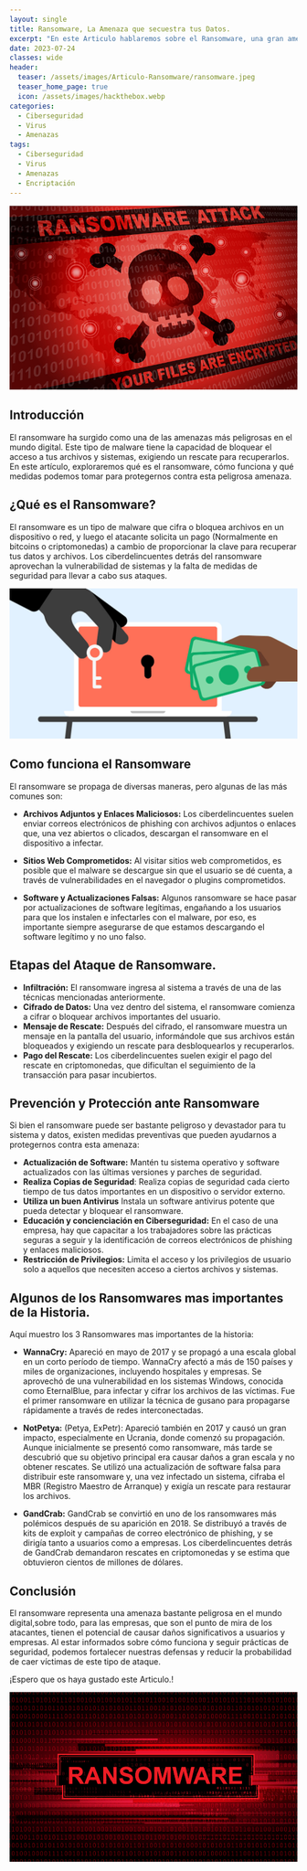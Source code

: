 ```yaml
---
layout: single
title: Ransomware, La Amenaza que secuestra tus Datos.
excerpt: "En este Articulo hablaremos sobre el Ransomware, una gran amenaza digital que secuestra tus datos."
date: 2023-07-24
classes: wide
header:
  teaser: /assets/images/Articulo-Ransomware/ransomware.jpeg
  teaser_home_page: true
  icon: /assets/images/hackthebox.webp
categories:
  - Ciberseguridad
  - Virus
  - Amenazas
tags: 
  - Ciberseguridad
  - Virus
  - Amenazas
  - Encriptación
---
```


![](/assets/images/Articulo-Ransomware/ransomware.jpeg)



## Introducción

El ransomware ha surgido como una de las amenazas más peligrosas en el mundo digital. Este tipo de malware tiene la capacidad de bloquear el acceso a tus archivos y sistemas, exigiendo un rescate para recuperarlos. En este artículo, exploraremos qué es el ransomware, cómo funciona y qué medidas podemos tomar para protegernos contra esta peligrosa amenaza.

## ¿Qué es el Ransomware?

El ransomware es un tipo de malware que cifra o bloquea archivos en un dispositivo o red, y luego el atacante solicita un pago (Normalmente en bitcoins o criptomonedas) a cambio de proporcionar la clave para recuperar tus datos y archivos. Los ciberdelincuentes detrás del ransomware aprovechan la vulnerabilidad de sistemas y la falta de medidas de seguridad para llevar a cabo sus ataques.

![](/assets/images/Articulo-Ransomware/imagen1.jpg)


## Como funciona el Ransomware

El ransomware se propaga de diversas maneras, pero algunas de las más comunes son:

- **Archivos Adjuntos y Enlaces Maliciosos:** Los ciberdelincuentes suelen enviar correos electrónicos de phishing con archivos adjuntos o enlaces que, una vez abiertos o clicados, descargan el ransomware en el dispositivo a infectar.

- **Sitios Web Comprometidos:** Al visitar sitios web comprometidos, es posible que el malware se descargue sin que el usuario se dé cuenta, a través de vulnerabilidades en el navegador o plugins comprometidos.

- **Software y Actualizaciones Falsas:** Algunos ransomware se hace pasar por actualizaciones de software legítimas, engañando a los usuarios para que los instalen e infectarles con el malware, por eso, es importante siempre asegurarse de que estamos descargando el software legítimo y no uno falso.

## Etapas del Ataque de Ransomware.

- **Infiltración:** El ransomware ingresa al sistema a través de una de las técnicas mencionadas anteriormente.
- **Cifrado de Datos:** Una vez dentro del sistema, el ransomware comienza a cifrar o bloquear archivos importantes del usuario.
- **Mensaje de Rescate:** Después del cifrado, el ransomware muestra un mensaje en la pantalla del usuario, informándole que sus archivos están bloqueados y exigiendo un rescate para desbloquearlos y recuperarlos.
- **Pago del Rescate:** Los ciberdelincuentes suelen exigir el pago del rescate en criptomonedas, que dificultan el seguimiento de la transacción para pasar incubiertos.



## Prevención y Protección ante Ransomware

Si bien el ransomware puede ser bastante peligroso y devastador para tu sistema y datos, existen medidas preventivas que pueden ayudarnos a protegernos contra esta amenaza:


- **Actualización de Software:** Mantén tu sistema operativo y software actualizados con las últimas versiones y parches de seguridad.
- **Realiza Copias de Seguridad**: Realiza copias de seguridad cada cierto tiempo de tus datos importantes en un dispositivo o servidor externo.
- **Utiliza un buen Antivirus** Instala un software antivirus potente que pueda detectar y bloquear el ransomware.
- **Educación y concienciación en Ciberseguridad:** En el caso de una empresa, hay que capacitar a los trabajadores sobre las prácticas seguras a seguir y la identificación de correos electrónicos de phishing y enlaces maliciosos.
- **Restricción de Privilegios:** Limita el acceso y los privilegios de usuario solo a aquellos que necesiten acceso a ciertos archivos y sistemas.

## Algunos de los Ransomwares mas importantes de la Historia.

Aquí muestro los 3 Ransomwares mas importantes de la historia:

- **WannaCry:** Apareció en mayo de 2017 y se propagó a una escala global en un corto período de tiempo. WannaCry afectó a más de 150 países y miles de organizaciones, incluyendo hospitales y empresas. Se aprovechó de una vulnerabilidad en los sistemas Windows, conocida como EternalBlue, para infectar y cifrar los archivos de las víctimas. Fue el primer ransomware en utilizar la técnica de gusano para propagarse rápidamente a través de redes interconectadas.

- **NotPetya:** (Petya, ExPetr): Apareció también en 2017 y causó un gran impacto, especialmente en Ucrania, donde comenzó su propagación. Aunque inicialmente se presentó como ransomware, más tarde se descubrió que su objetivo principal era causar daños a gran escala y no obtener rescates. Se utilizó una actualización de software falsa para distribuir este ransomware y, una vez infectado un sistema, cifraba el MBR (Registro Maestro de Arranque) y exigía un rescate para restaurar los archivos.

- **GandCrab:** GandCrab se convirtió en uno de los ransomwares más polémicos después de su aparición en 2018. Se distribuyó a través de kits de exploit y campañas de correo electrónico de phishing, y se dirigía tanto a usuarios como a empresas. Los ciberdelincuentes detrás de GandCrab demandaron rescates en criptomonedas y se estima que obtuvieron cientos de millones de dólares.


## Conclusión

El ransomware representa una amenaza bastante peligrosa en el mundo digital,sobre todo, para las empresas, que son el punto de mira de los atacantes, tienen el potencial de causar daños significativos a usuarios y empresas. Al estar informados sobre cómo funciona y seguir prácticas de seguridad, podemos fortalecer nuestras defensas y reducir la probabilidad de caer víctimas de este tipo de ataque.

¡Espero que os haya gustado este Articulo.!

![](/assets/images/Articulo-Ransomware/imagenfinal.png)




